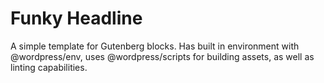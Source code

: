 # Funky Headline

A simple template for Gutenberg blocks. Has built in environment with @wordpress/env,
uses @wordpress/scripts for building assets, as well as linting capabilities.
